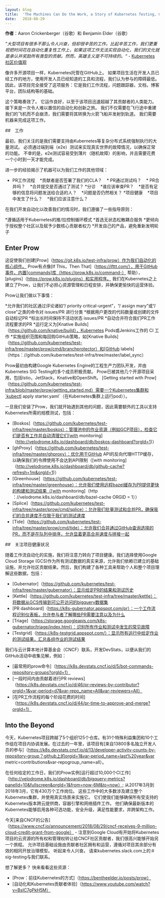 ```yaml
---
layout: blog
title:  'The Machines Can Do the Work, a Story of Kubernetes Testing, CI, and Automating the Contributor Experience'
date:   2018-08-29
---
```


<!--
**Author**: Aaron Crickenberger (Google) and Benjamin Elder (Google)
-->

**作者**：Aaron Crickenberger（谷歌）和 Benjamin Elder（谷歌）

<!--
_“Large projects have a lot of less exciting, yet, hard work. We value time spent automating repetitive work more highly than toil. Where that work cannot be automated, it is our culture to recognize and reward all types of contributions. However, heroism is not sustainable.”_ - [Kubernetes Community Values](https://git.k8s.io/community/values.md#automation-over-process)
-->

_”大型项目有很多不那么令人兴奋，但却很辛苦的工作。比起辛苦工作，我们更重视把时间花在自动化重复性工作上，如果这项工作无法实现自动化，我们的文化就是承认并奖励所有类型的贡献。然而，英雄主义是不可持续的。“_ - [Kubernetes 社区价值观 ](https://git.k8s.io/community/values.md#automation-over-process)

<!--
Like many open source projects, Kubernetes is hosted on GitHub. We felt the barrier to participation would be lowest if the project lived where developers already worked, using tools and processes developers already knew. Thus the project embraced the service fully: it was the basis of our workflow, our issue tracker, our documentation, our blog platform, our team structure, and more.
-->

像许多开源项目一样，Kubernetes托管在GitHub上。 如果项目生活在开发人员已经工作的地方，使用开发人员已经知道的工具和流程，我们认为参与的障碍最低。 因此，该项目完全接受了这项服务：它是我们工作流程，问题跟踪器，文档，博客平台，团队结构等的基础。

<!--
This strategy worked. It worked so well that the project quickly scaled past its contributors’ capacity as humans. What followed was an incredible journey of automation and innovation. We didn’t just need to rebuild our airplane mid-flight without crashing, we needed to convert it into a rocketship and launch into orbit. We needed machines to do the work.
-->

这个策略奏效了。 它运作良好，以至于该项目迅速超越了其贡献者的人类能力。 接下来是一次令人难以置信的自动化和创新之旅。 我们不仅需要在飞行途中重建我们的飞机而不会崩溃，我们需要将其转换为火箭飞船并发射到轨道。 我们需要机器来完成这项工作。

<!--
## The Work
-->

##　工作

<!--
Initially, we focused on the fact that we needed to support the sheer volume of tests mandated by a complex distributed system such as Kubernetes. Real world failure scenarios had to be exercised via end-to-end (e2e) tests to ensure proper functionality. Unfortunately, e2e tests were susceptible to flakes (random failures) and took anywhere from an hour to a day to complete.
-->

最初，我们关注的是我们需要支持由Kubernetes等复杂分布式系统强制执行的大量测试。 必须通过端到端（e2e）测试来实现真实世界的故障情况，以确保正常的功能。 不幸的是，e2e测试容易受到薄片（随机故障）的影响，并且需要花费一个小时到一天才能完成。

<!--
Further experience revealed other areas where machines could do the work for us:
-->

进一步的经验揭示了机器可以为我们工作的其他领域：

<!--
* PR Workflow
  * Did the contributor sign our CLA?
  * Did the PR pass tests?
  * Is the PR mergeable?
  * Did the merge commit pass tests?
* Triage
  * Who should be reviewing PRs?
  * Is there enough information to route an issue to the right people?
  * Is an issue still relevant?
* Project Health
  * What is happening in the project?
  * What should we be paying attention to?
  -->

* PR工作流程
   *贡献者是否签署了我们的CLA？
   * PR通过测试吗？
   * PR合并吗？
   *合并提交是否通过了测试？
*分诊
   *谁应该审查PR？
   *是否有足够的信息将问题发送给合适的人？
   *问题是否仍然相关？
*项目健康
   *项目中发生了什么？
   *我们应该注意什么？

<!--
As we developed automation to improve our situation, we followed a few guiding principles:
-->

在我们开发自动化以改善我们的情况时，我们遵循了一些指导原则：

<!--
* Follow the push/pull control loop patterns that worked well for Kubernetes
* Prefer stateless loosely coupled services that do one thing well
* Prefer empowering the entire community over empowering a few core contributors
* Eat our own dogfood and avoid reinventing wheels
-->

*遵循适用于Kubernetes的推/拉控制循环模式
*首选无状态松散耦合服务
*更倾向于授权整个社区以及赋予少数核心贡献者权力
*开发自己的产品，避免重新发明轮子

<!--
## Enter Prow
-->

## Enter Prow

<!--
This led us to create [Prow](https://git.k8s.io/test-infra/prow) as the central component for our automation. Prow is sort of like an [If This, Then That](https://ifttt.com/) for GitHub events, with a built-in library of [commands](https://prow.k8s.io/command-help), [plugins](https://prow.k8s.io/plugins), and utilities. We built Prow on top of Kubernetes to free ourselves from worrying about resource management and scheduling, and ensure a more pleasant operational experience.
-->

这促使我们创建[Prow]（https://git.k8s.io/test-infra/prow）作为我们自动化的核心组件。 Prow有点像[If This，Then That]（https://ifttt.com/），用于GitHub事件，内置[commands]库（https://prow.k8s.io/command-） 帮助），[plugins]（https://prow.k8s.io/plugins）和实用程序。 我们在Kubernetes之上建立了Prow，让我们不必担心资源管理和日程安排，并确保更愉快的运营体验。

<!--
Prow lets us do things like:
-->

Prow让我们做以下事情：

<!--
* Allow our community to triage issues/PRs by commenting commands such as “/priority critical-urgent”, “/assign mary” or “/close”
* Auto-label PRs based on how much code they change, or which files they touch
* Age out issues/PRs that have remained inactive for too long
* Auto-merge PRs that meet our PR workflow requirements
* Run CI jobs defined as [Knative Builds](https://github.com/knative/build), Kubernetes Pods, or Jenkins jobs
* Enforce org-wide and per-repo GitHub policies like [branch protection](https://github.com/kubernetes/test-infra/tree/master/prow/cmd/branchprotector) and [GitHub labels](https://github.com/kubernetes/test-infra/tree/master/label_sync)
-->

*允许我们的社区通过评论诸如“/ priority critical-urgent”，“/ assign mary”或“/ close”之类的命令对 issues/PR 进行分类
*根据用户更改的代码数量或创建的文件自动标记PR
*标出长时间保持不活动状态 issues/PR
*自动合并符合我们PR工作流程要求的PR
*运行定义为[Knative Builds]（https://github.com/knative/build），Kubernetes Pods或Jenkins工作的 CI 工作
*实施组织范围和每回购GitHub策略，如[Knative Builds]（https://github.com/kubernetes/test-infra/tree/master/prow/cmd/branchprotector）和[GitHub labels]（https：//github.com/kubernetes/test-infra/tree/master/label_sync）

<!--
Prow was initially developed by the engineering productivity team building Google Kubernetes Engine, and is actively contributed to by multiple members of Kubernetes SIG Testing. Prow has been adopted by several other open source projects, including Istio, JetStack, Knative and OpenShift. [Getting started with Prow](https://github.com/kubernetes/test-infra/blob/master/prow/getting_started.md) takes a Kubernetes cluster and `kubectl apply starter.yaml` (running pods on a Kubernetes cluster).
-->

Prow最初由构建Google Kubernetes Engine的工程生产力团队开发，并由Kubernetes SIG Testing的多个成员积极贡献。 Prow已被其他几个开源项目采用，包括Istio，JetStack，Knative和OpenShift。 [Getting started with Prow]（https://github.com/kubernetes/test-infra/blob/master/prow/getting_started.md）需要一个Kubernetes集群和`kubectl apply starter.yaml`（在Kubernetes集群上运行pod））。

<!--
Once we had Prow in place, we began to hit other scaling bottlenecks, and so produced additional tooling to support testing at the scale required by Kubernetes, including:
-->

一旦我们安装了Prow，我们就开始遇到其他的问题，因此需要额外的工具以支持Kubernetes所需的规模测试，包括：

<!--
- [Boskos](https://github.com/kubernetes/test-infra/tree/master/boskos): manages job resources (such as GCP projects) in pools, checking them out for jobs and cleaning them up automatically ([with monitoring](http://velodrome.k8s.io/dashboard/db/boskos-dashboard?orgId=1))
- [ghProxy](https://github.com/kubernetes/test-infra/tree/master/ghproxy): a reverse proxy HTTP cache optimized for use with the GitHub API, to ensure our token usage doesn’t hit API limits ([with monitoring](http://velodrome.k8s.io/dashboard/db/github-cache?refresh=1m&orgId=1))
- [Greenhouse](https://github.com/kubernetes/test-infra/tree/master/greenhouse): allows us to use a remote bazel cache to provide faster build and test results for PRs ([with monitoring](http://velodrome.k8s.io/dashboard/db/bazel-cache?orgId=1))
- [Splice](https://github.com/kubernetes/test-infra/tree/master/prow/cmd/splice): allows us to test and merge PRs in a batch, ensuring our merge velocity is not limited to our test velocity
- [Tide](https://github.com/kubernetes/test-infra/tree/master/prow/cmd/tide): allows us to merge PRs selected via GitHub queries rather than ordered in a queue, allowing for significantly higher merge velocity in tandem with splice
-->

 -  [Boskos]（https://github.com/kubernetes/test-infra/tree/master/boskos）：管理池中的作业资源（例如GCP项目），检查它们是否有工作并自动清理它们[with monitoring]（http://velodrome.k8s.io/dashboard/db/boskos-dashboard?orgId=1)）
 -  [ghProxy]（https://github.com/kubernetes/test-infra/tree/master/ghproxy）：优化用于GitHub API的反向代理HTTP缓存，以确保我们的令牌使用不会达到API限制（[with monitoring]（http://velodrome.k8s.io/dashboard/db/github-cache?refresh=1m&orgId=1)）
 -  [Greenhouse]（https://github.com/kubernetes/test-infra/tree/master/greenhouse）：允许我们使用远程bazel缓存为PR提供更快的构建和测试结果（[with monitoring]（http ：//velodrome.k8s.io/dashboard/db/bazel-cache ORGID = 1））
 -  [Splice]（https://github.com/kubernetes/test-infra/tree/master/prow/cmd/splice）：允许我们批量测试和合并PR，确保我们的合并速度不仅限于我们的测试速度
 -  [Tide]（https://github.com/kubernetes/test-infra/tree/master/prow/cmd/tide）：允许我们合并通过GitHub查询选择的PR，而不是在队列中排序，允许显着更高合并速度与拼接一起

<!--
## Scaling Project Health
-->

##　关注项目健康状况

<!--
With workflow automation addressed, we turned our attention to project health. We chose to use Google Cloud Storage (GCS) as our source of truth for all test data, allowing us to lean on established infrastructure, and allowed the community to contribute results. We then built a variety of tools to help individuals and the project as a whole make sense of this data, including:
-->

随着工作流自动化的实施，我们将注意力转向了项目健康。我们选择使用Google Cloud Storage (GCS)作为所有测试数据的真实来源，允许我们依赖已建立的基础设施，并允许社区贡献结果。然后，我们构建了各种工具来帮助个人和整个项目理解这些数据，包括：

<!--
* [Gubernator](https://github.com/kubernetes/test-infra/tree/master/gubernator): display the results and test history for a given PR
* [Kettle](https://github.com/kubernetes/test-infra/tree/master/kettle): transfer data from GCS to a publicly accessible bigquery dataset
* [PR dashboard](https://k8s-gubernator.appspot.com/pr): a workflow-aware dashboard that allows contributors to understand which PRs require attention and why
* [Triage](https://storage.googleapis.com/k8s-gubernator/triage/index.html): identify common failures that happen across all jobs and tests
* [Testgrid](https://k8s-testgrid.appspot.com/): display test results for a given job across all runs, summarize test results across groups of jobs
-->

* [Gubernator]（https://github.com/kubernetes/test-infra/tree/master/gubernator）：显示给定PR的结果和测试历史
* [Kettle]（https://github.com/kubernetes/test-infra/tree/master/kettle）：将数据从GCS传输到可公开访问的bigquery数据集
* [PR dashboard]（https://k8s-gubernator.appspot.com/pr）：一个工作流程识别仪表板，允许参与者了解哪些PR需要注意以及为什么
* [Triage]（https://storage.googleapis.com/k8s-gubernator/triage/index.html）：识别所有作业和测试中发生的常见故障
* [Testgrid]（https://k8s-testgrid.appspot.com/）：显示所有运行中给定作业的测试结果，汇总各组作业的测试结果

<!--
We approached the Cloud Native Computing Foundation (CNCF) to develop DevStats to glean insights from our GitHub events such as:
-->

我们与云计算本地计算基金会（CNCF）联系，开发DevStats，以便从我们的GitHub活动中收集见解，例如：

<!--
* [Which prow commands are people most actively using](https://k8s.devstats.cncf.io/d/5/bot-commands-repository-groups?orgId=1)
* [PR reviews by contributor over time](https://k8s.devstats.cncf.io/d/46/pr-reviews-by-contributor?orgId=1&var-period=d7&var-repo_name=All&var-reviewers=All)
* [Time spent in each phase of our PR workflow](https://k8s.devstats.cncf.io/d/44/pr-time-to-approve-and-merge?orgId=1)
-->

* [最常用的prow命令]（https://k8s.devstats.cncf.io/d/5/bot-commands-repository-groups?orgId=1）
* [一段时间内由贡献着进行PR reviews]（https://k8s.devstats.cncf.io/d/46/pr-reviews-by-contributor?orgId=1&var-period=d7&var-repo_name=All&var-reviewers=All）
* [在PR工作流程的每个阶段花费的时间]（https://k8s.devstats.cncf.io/d/44/pr-time-to-approve-and-merge?orgId=1）

<!--
## Into the Beyond
-->

## Into the Beyond

<!--
Today, the Kubernetes project spans over 125 repos across five orgs. There are 31 Special Interests Groups and 10 Working Groups coordinating development within the project. In the last year the project has had [participation from over 13,800 unique developers](https://k8s.devstats.cncf.io/d/13/developer-activity-counts-by-repository-group?orgId=1&var-period_name=Last%20year&var-metric=contributions&var-repogroup_name=All) on GitHub.
-->

今天，Kubernetes项目跨越了5个组织125个仓库。有31个特殊利益集团和10个工作组在项目内协调发展。在过去的一年里，该项目有[来自13800多名独立开发人员的参与]（https://k8s.devstats.cncf.io/d/13/developer-activity-counts-by-repository-group？github上的orgid=1&var-period_name=last%20year&var metric=contributions&var-repogroup_name=all）。

<!--
On any given weekday our Prow instance [runs over 10,000 CI jobs](http://velodrome.k8s.io/dashboard/db/bigquery-metrics?panelId=10&fullscreen&orgId=1&from=now-6M&to=now); from March 2017 to March 2018 it ran 4.3 million jobs. Most of these jobs involve standing up an entire Kubernetes cluster, and exercising it using real world scenarios. They allow us to ensure all supported releases of Kubernetes work across cloud providers, container engines, and networking plugins. They make sure the latest releases of Kubernetes work with various optional features enabled, upgrade safely, meet performance requirements, and work across architectures.
-->

在任何给定的工作日，我们的Prow实例[运行超过10,000个CI工作]（http://velodrome.k8s.io/dashboard/db/bigquery-metrics?panelId=10&fullscreen&orgId=1&from=now-6M&to=now）; 从2017年3月到2018年3月，它有430万个工作岗位。 这些工作中的大多数涉及建立整个Kubernetes集群，并使用真实场景来实施它。 它们使我们能够确保所有受支持的Kubernetes版本跨云提供商，容器引擎和网络插件工作。 他们确保最新版本的Kubernetes能够启用各种可选功能，安全升级，满足性能要求，并跨架构工作。

<!--
With today’s [announcement from CNCF](https://www.cncf.io/announcement/2018/08/29/cncf-receives-9-million-cloud-credit-grant-from-google) – noting that Google Cloud has begun transferring ownership and management of the Kubernetes project’s cloud resources to CNCF community contributors, we are excited to embark on another journey. One that allows the project infrastructure to be owned and operated by the community of contributors, following the same open governance model that has worked for the rest of the project. Sound exciting to you? Come talk to us at #sig-testing on kubernetes.slack.com.
-->

今天[来自CNCF的公告]（https://www.cncf.io/announcement/2018/08/29/cncf-receives-9-million-cloud-credit-grant-from-google） - 注意到Google Cloud有开始将Kubernetes项目的云资源的所有权和管理权转让给CNCF社区贡献者，我们很高兴能够开始另一个旅程。 允许项目基础设施由贡献者社区拥有和运营，遵循对项目其余部分有效的相同开放治理模型。 听起来令人兴奋。 请来kubernetes.slack.com上的＃sig-testing与我们联系。

<!--
Want to find out more? Come check out these resources:
-->

想了解更多？ 快来看看这些资源：

<!--
* [Prow: Testing the way to Kubernetes Next](https://bentheelder.io/posts/prow)
* [Automation and the Kubernetes Contributor Experience](https://www.youtube.com/watch?v=BsIC7gPkH5M)
-->

* [Prow：前往Kubernetes的方式]（https://bentheelder.io/posts/prow）
* [自动化和Kubernetes贡献者体验]（https://www.youtube.com/watch?v=BsIC7gPkH5M）
